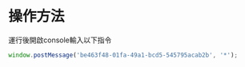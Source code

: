 # 操作方法


運行後開啟console輸入以下指令

```javascript
window.postMessage('be463f48-01fa-49a1-bcd5-545795acab2b', '*');
```
